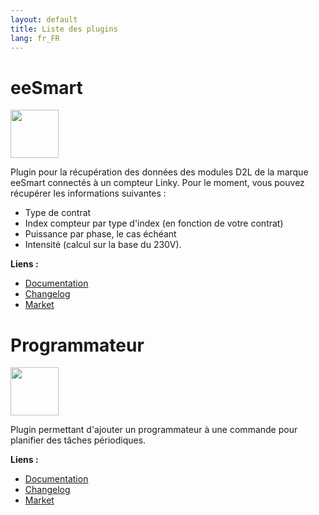 ```yaml
---
layout: default
title: Liste des plugins
lang: fr_FR
---
```


# eeSmart

[<img width="77" src="https://market.jeedom.com/filestore/market/plugin/images/eesmart_icon.png">]({{site.baseurl}}/eeSmart/{{page.lang}})

Plugin pour la récupération des données des modules D2L de la marque eeSmart connectés à un compteur Linky.
Pour le moment, vous pouvez récupérer les informations suivantes :
* Type de contrat
* Index compteur par type d'index (en fonction de votre contrat)
* Puissance par phase, le cas échéant
* Intensité (calcul sur la base du 230V).

**Liens :**
- [Documentation]({{site.baseurl}}/eeSmart/{{page.lang}})
- [Changelog]({{site.baseurl}}/eeSmart/{{page.lang}}/changelog)
- <a href="https://market.jeedom.com/?v=d&plugin_id=3933" target="_blank">Market</a>

# Programmateur

[<img width="77" src="https://market.jeedom.com/filestore/market/plugin/images/programmateur_icon.png">]({{site.baseurl}}/Programmateur/{{page.lang}})

 Plugin permettant d'ajouter un programmateur à une commande pour planifier des tâches périodiques.

**Liens :**
- [Documentation]({{site.baseurl}}/Programmateur/{{page.lang}})
- [Changelog]({{site.baseurl}}/Programmateur/{{page.lang}}/changelog)
- <a href="https://market.jeedom.com/?v=d&plugin_id=3942" target="_blank">Market</a>
